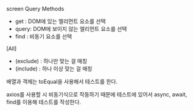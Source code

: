 screen Query Methods

- get : DOM에 있는 엘리먼트 요소를 선택
- query: DOM에 보이지 않는 엘리먼트 요소를 선택
- find : 비동기 요소를 선택

[All]

- (exclude) : 하나만 맞는 걸 매칭
- (include) : 하나 이상 맞는 걸 매칭

배열과 객체는 toEqual을 사용해서 테스트를 한다.

axios를 사용할 시 비동기식으로 작동하기 때문에 테스트에 있어서 async, await, find를 이용해 테스트를 작성한다.
